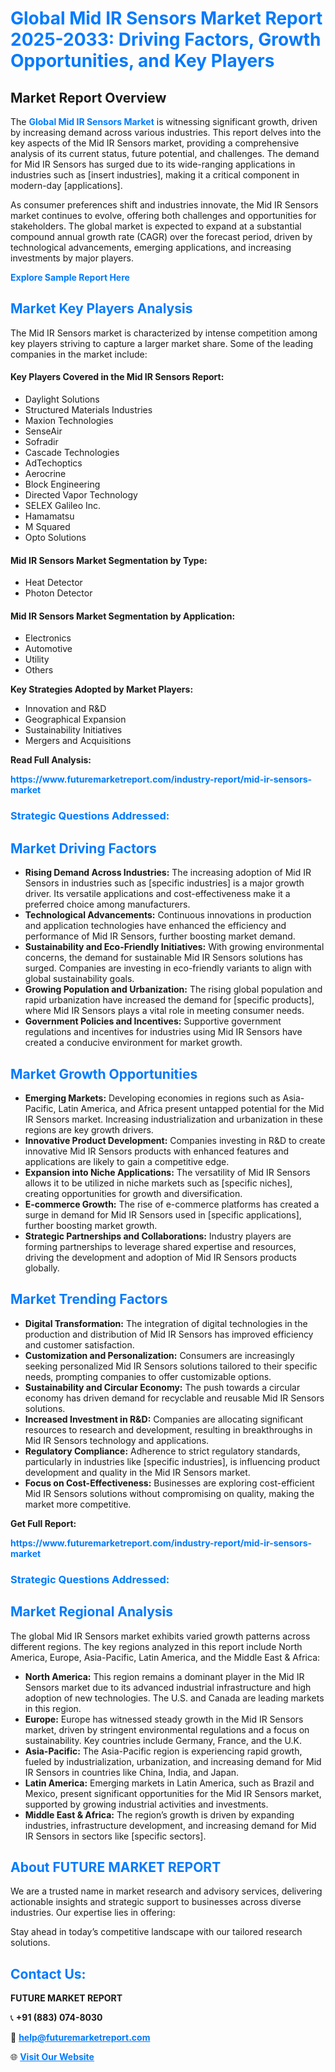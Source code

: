 <h1 style="color: #007BFF;">Global Mid IR Sensors Market Report 2025-2033: Driving Factors, Growth Opportunities, and Key Players</h1>

<section id="overview">
<h2>Market Report Overview</h2>
<p>The <a href="https://www.futuremarketreport.com/industry-report/mid-ir-sensors-market" style="color: #007BFF; text-decoration: none;"><strong>Global Mid IR Sensors Market</strong></a> is witnessing significant growth, driven by increasing demand across various industries. This report delves into the key aspects of the Mid IR Sensors market, providing a comprehensive analysis of its current status, future potential, and challenges. The demand for Mid IR Sensors has surged due to its wide-ranging applications in industries such as [insert industries], making it a critical component in modern-day [applications].</p>
<p>As consumer preferences shift and industries innovate, the Mid IR Sensors market continues to evolve, offering both challenges and opportunities for stakeholders. The global market is expected to expand at a substantial compound annual growth rate (CAGR) over the forecast period, driven by technological advancements, emerging applications, and increasing investments by major players.</p>
</section>

<section id="overview">
<p><a href="https://www.futuremarketreport.com/request-sample/reportId=102125" style="color: #007BFF; text-decoration: none;"><strong>Explore Sample Report Here</strong></a></p>
</section>

<section id="key-players">
<h2 style="color: #007BFF;">Market Key Players Analysis</h2>
<p>The Mid IR Sensors market is characterized by intense competition among key players striving to capture a larger market share. Some of the leading companies in the market include:</p>
<h4>Key Players Covered in the Mid IR Sensors Report:</h4>
<ul><li>Daylight Solutions</li><li>Structured Materials Industries</li><li>Maxion Technologies</li><li>SenseAir</li><li>Sofradir</li><li>Cascade Technologies</li><li>AdTechoptics</li><li>Aerocrine</li><li>Block Engineering</li><li>Directed Vapor Technology</li><li>SELEX Galileo Inc.</li><li>Hamamatsu</li><li>M Squared</li><li>Opto Solutions</li></ul>
<h4>Mid IR Sensors Market Segmentation by Type:</h4>
<ul><li>Heat Detector</li><li>Photon Detector</li></ul>

<h4>Mid IR Sensors Market Segmentation by Application:</h4>
<ul><li>Electronics</li><li>Automotive</li><li>Utility</li><li>Others</li></ul>
<p><strong>Key Strategies Adopted by Market Players:</strong></p>
<ul>
<li>Innovation and R&D</li>
<li>Geographical Expansion</li>
<li>Sustainability Initiatives</li>
<li>Mergers and Acquisitions</li>
</ul>
</section>

<section>
<p><strong>Read Full Analysis: </strong></p><a href="https://www.futuremarketreport.com/industry-report/mid-ir-sensors-market" style="color: #007BFF; text-decoration: none;"><strong>https://www.futuremarketreport.com/industry-report/mid-ir-sensors-market</strong></a>
<h3 style="color: #007BFF;">Strategic Questions Addressed:</h3>
</section>

<section id="driving-factors">
<h2 style="color: #007BFF;">Market Driving Factors</h2>
<ul>
<li><strong>Rising Demand Across Industries:</strong> The increasing adoption of Mid IR Sensors in industries such as [specific industries] is a major growth driver. Its versatile applications and cost-effectiveness make it a preferred choice among manufacturers.</li>
<li><strong>Technological Advancements:</strong> Continuous innovations in production and application technologies have enhanced the efficiency and performance of Mid IR Sensors, further boosting market demand.</li>
<li><strong>Sustainability and Eco-Friendly Initiatives:</strong> With growing environmental concerns, the demand for sustainable Mid IR Sensors solutions has surged. Companies are investing in eco-friendly variants to align with global sustainability goals.</li>
<li><strong>Growing Population and Urbanization:</strong> The rising global population and rapid urbanization have increased the demand for [specific products], where Mid IR Sensors plays a vital role in meeting consumer needs.</li>
<li><strong>Government Policies and Incentives:</strong> Supportive government regulations and incentives for industries using Mid IR Sensors have created a conducive environment for market growth.</li>
</ul>
</section>

<section id="growth-opportunities">
<h2 style="color: #007BFF;">Market Growth Opportunities</h2>
<ul>
<li><strong>Emerging Markets:</strong> Developing economies in regions such as Asia-Pacific, Latin America, and Africa present untapped potential for the Mid IR Sensors market. Increasing industrialization and urbanization in these regions are key growth drivers.</li>
<li><strong>Innovative Product Development:</strong> Companies investing in R&D to create innovative Mid IR Sensors products with enhanced features and applications are likely to gain a competitive edge.</li>
<li><strong>Expansion into Niche Applications:</strong> The versatility of Mid IR Sensors allows it to be utilized in niche markets such as [specific niches], creating opportunities for growth and diversification.</li>
<li><strong>E-commerce Growth:</strong> The rise of e-commerce platforms has created a surge in demand for Mid IR Sensors used in [specific applications], further boosting market growth.</li>
<li><strong>Strategic Partnerships and Collaborations:</strong> Industry players are forming partnerships to leverage shared expertise and resources, driving the development and adoption of Mid IR Sensors products globally.</li>
</ul>
</section>

<section id="trending-factors">
<h2 style="color: #007BFF;">Market Trending Factors</h2>
<ul>
<li><strong>Digital Transformation:</strong> The integration of digital technologies in the production and distribution of Mid IR Sensors has improved efficiency and customer satisfaction.</li>
<li><strong>Customization and Personalization:</strong> Consumers are increasingly seeking personalized Mid IR Sensors solutions tailored to their specific needs, prompting companies to offer customizable options.</li>
<li><strong>Sustainability and Circular Economy:</strong> The push towards a circular economy has driven demand for recyclable and reusable Mid IR Sensors solutions.</li>
<li><strong>Increased Investment in R&D:</strong> Companies are allocating significant resources to research and development, resulting in breakthroughs in Mid IR Sensors technology and applications.</li>
<li><strong>Regulatory Compliance:</strong> Adherence to strict regulatory standards, particularly in industries like [specific industries], is influencing product development and quality in the Mid IR Sensors market.</li>
<li><strong>Focus on Cost-Effectiveness:</strong> Businesses are exploring cost-efficient Mid IR Sensors solutions without compromising on quality, making the market more competitive.</li>
</ul>
</section>

<section>
<p><strong>Get Full Report: </strong></p><a href="https://www.futuremarketreport.com/industry-report/mid-ir-sensors-market" style="color: #007BFF; text-decoration: none;"><strong>https://www.futuremarketreport.com/industry-report/mid-ir-sensors-market</strong></a>
<h3 style="color: #007BFF;">Strategic Questions Addressed:</h3>
</section>


<section id="regional-analysis">
<h2 style="color: #007BFF;">Market Regional Analysis</h2>
<p>The global Mid IR Sensors market exhibits varied growth patterns across different regions. The key regions analyzed in this report include North America, Europe, Asia-Pacific, Latin America, and the Middle East & Africa:</p>
<ul>
<li><strong>North America:</strong> This region remains a dominant player in the Mid IR Sensors market due to its advanced industrial infrastructure and high adoption of new technologies. The U.S. and Canada are leading markets in this region.</li>
<li><strong>Europe:</strong> Europe has witnessed steady growth in the Mid IR Sensors market, driven by stringent environmental regulations and a focus on sustainability. Key countries include Germany, France, and the U.K.</li>
<li><strong>Asia-Pacific:</strong> The Asia-Pacific region is experiencing rapid growth, fueled by industrialization, urbanization, and increasing demand for Mid IR Sensors in countries like China, India, and Japan.</li>
<li><strong>Latin America:</strong> Emerging markets in Latin America, such as Brazil and Mexico, present significant opportunities for the Mid IR Sensors market, supported by growing industrial activities and investments.</li>
<li><strong>Middle East & Africa:</strong> The region’s growth is driven by expanding industries, infrastructure development, and increasing demand for Mid IR Sensors in sectors like [specific sectors].</li>
</ul>
</section>

<footer>
<h2 style="color: #007BFF;">About FUTURE MARKET REPORT</h2>
<p>We are a trusted name in market research and advisory services, delivering actionable insights and strategic support to businesses across diverse industries. Our expertise lies in offering:</p>

<p>Stay ahead in today’s competitive landscape with our tailored research solutions.</p>

<h2 style="color: #007BFF;">Contact Us:</h2>
<p><strong>FUTURE MARKET REPORT</strong></p>
<p>📞 <strong>+91 (883) 074-8030</strong></p>
<p>📧 <strong><a href="mailto:help@futuremarketreport.com" style="color: #007BFF;">help@futuremarketreport.com</a></strong></p>
<p>🌐 <strong><a href="https://www.futuremarketreport.com/" style="color: #007BFF;">Visit Our Website</a></strong></p>
</footer>